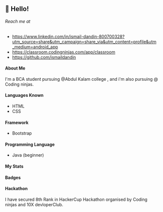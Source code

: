 ## 👋 Hello!
###### Reach me at 
- https://www.linkedin.com/in/ismail-dandin-800700328?utm_source=share&utm_campaign=share_via&utm_content=profile&utm_medium=android_app
- https://classroom.codingninjas.com/app/classroom
- https://github.com/ismaildandin
#### About Me
I'm a BCA student pursuing @Abdul Kalam college , and i'm also pursuing @ Coding ninjas.
#### Languages Known
- HTML
- CSS
#### Framework 
- Bootstrap
#### Programming Language
- Java (beginner)
#### My Stats
#### Badges
#### Hackathon
I have secured 8th Rank in HackerCup Hackathon organised by Coding ninjas and 10X devloperClub.

<!--
**ismaildandin/ismaildandin** is a ✨ _special_ ✨ repository because its `README.md` (this file) appears on your GitHub profile.
- https://img.shields.io/npm/v/npm.svg?logo=nodedotjs
- https://img.shields.io/badge/logo-java-blue?logo=java

Here are some ideas to get you started:

- 🔭 I’m currently working on ...
- 🌱 I’m currently learning ...
- 👯 I’m looking to collaborate on ...
- 🤔 I’m looking for help with ...
- 💬 Ask me about ...
- 📫 How to reach me: ...
- 😄 Pronouns: ...
- ⚡ Fun fact: ...
-->
